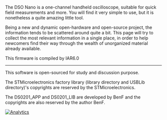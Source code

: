 The DSO Nano is a one-channel handheld oscilloscope, suitable for quick field measurements and more. You will find it very simple to use, but it is nonetheless a quite amazing little tool. 

Being a new and dynamic open-hardware and open-source project, the information tends to be scattered around quite a bit. This page will try to collect the most relevant information in a single place, in order to help newcomers find their way through the wealth of unorganized material already available. 

This firmware is compiled by IAR6.0

----
This software is open-sourced for study and discussion purpose.

The STMicroelectronics factory library (library directory and USBLib directory)'s copyrights are reserved by the STMicroelectronics. 

The DS0201_APP and DS0201_LIB are developed by BenF and the copyrights are also reserved by the author BenF.




[![Analytics](https://ga-beacon.appspot.com/UA-46589105-3/DSO)](https://github.com/igrigorik/ga-beacon)
